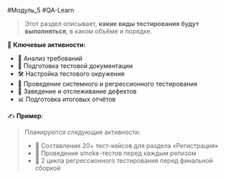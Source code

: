 #Модуль_5 #QA-Learn
>Этот раздел описывает, **какие виды тестирования будут выполняться**, в каком объёме и порядке.

📌 **Ключевые активности:**
- 📄 Анализ требований
- 🧪 Подготовка тестовой документации
- 🛠 Настройка тестового окружения
- 🔁 Проведение системного и регрессионного тестирования
- 🐞 Заведение и отслеживание дефектов
- 📊 Подготовка итоговых отчётов

✍️ **Пример**:
> Планируются следующие активности:
> - 📝 Составление 20+ тест-кейсов для раздела «Регистрация»
> - 🚦 Проведение smoke-тестов перед каждым релизом
> - 🔂 2 цикла регрессионного тестирования перед финальной сборкой